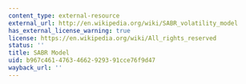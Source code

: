 ```yaml
---
content_type: external-resource
external_url: http://en.wikipedia.org/wiki/SABR_volatility_model
has_external_license_warning: true
license: https://en.wikipedia.org/wiki/All_rights_reserved
status: ''
title: SABR Model
uid: b967c461-4763-4662-9293-91cce76f9d47
wayback_url: ''
---
```

